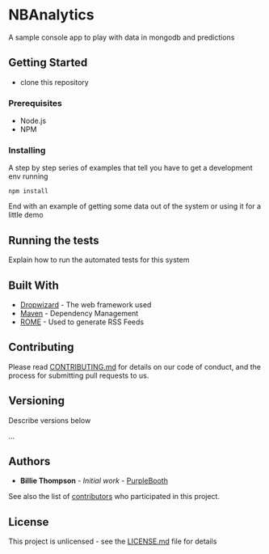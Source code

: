 # NBAnalytics

A sample console app to play with data in mongodb and predictions

## Getting Started

- clone this repository

### Prerequisites

- Node.js
- NPM

### Installing

A step by step series of examples that tell you have to get a development env running

```
npm install
```

End with an example of getting some data out of the system or using it for a little demo

## Running the tests

Explain how to run the automated tests for this system

## Built With

* [Dropwizard](http://www.dropwizard.io/1.0.2/docs/) - The web framework used
* [Maven](https://maven.apache.org/) - Dependency Management
* [ROME](https://rometools.github.io/rome/) - Used to generate RSS Feeds

## Contributing

Please read [CONTRIBUTING.md](https://gist.github.com/PurpleBooth/b24679402957c63ec426) for details on our code of conduct, and the process for submitting pull requests to us.

## Versioning

Describe versions below

...

## Authors

* **Billie Thompson** - *Initial work* - [PurpleBooth](https://github.com/PurpleBooth)

See also the list of [contributors](https://github.com/your/project/contributors) who participated in this project.

## License

This project is unlicensed - see the [LICENSE.md](LICENSE.md) file for details
